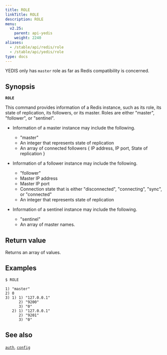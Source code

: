 ```yaml
---
title: ROLE
linkTitle: ROLE
description: ROLE
menu:
  v2.25:
    parent: api-yedis
    weight: 2240
aliases:
  - /stable/api/redis/role
  - /stable/api/yedis/role
type: docs
---
```

YEDIS only has `master` role as far as Redis compatibility is concerned.

## Synopsis

**`ROLE`**

This command provides information of a Redis instance, such as its role, its state of replication, its followers, or its master. Roles are either "master", "follower", or "sentinel".

- Information of a master instance may include the following.
  * "master"
  * An integer that represents state of replication
  * An array of connected followers { IP address, IP port, State of replication }

- Information of a follower instance may include the following.
  * "follower"
  * Master IP address
  * Master IP port
  * Connection state that is either "disconnected", "connecting", "sync", or "connected"
  * An integer that represents state of replication

- Information of a sentinel instance may include the following.
  * "sentinel"
  * An array of master names.

## Return value

Returns an array of values.

## Examples

```sh
$ ROLE
```

```
1) "master"
2) 0
3) 1) 1) "127.0.0.1"
      2) "9200"
      3) "0"
   2) 1) "127.0.0.1"
      2) "9201"
      3) "0"
```

## See also

[`auth`](../auth/), [`config`](../config/)
